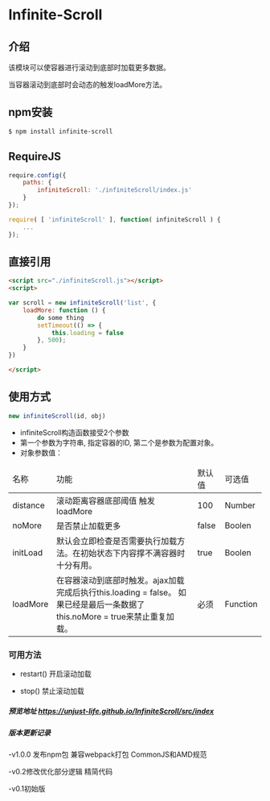 Infinite-Scroll
===========

## 介绍

该模块可以使容器进行滚动到底部时加载更多数据。

当容器滚动到底部时会动态的触发loadMore方法。

## npm安装
```bash
$ npm install infinite-scroll
```

## RequireJS
```javascript
require.config({
	paths: {
		infiniteScroll: './infiniteScroll/index.js'
	}
});

require( [ 'infiniteScroll' ], function( infiniteScroll ) {
	...
});

```

## 直接引用
```html
<script src="./infiniteScroll.js"></script>
<script>

var scroll = new infiniteScroll('list', {
    loadMore: function () {
        do some thing
        setTimeout(() => {
            this.loading = false
        }, 500);
    }
})

</script>
```

## 使用方式
```javascript
new infiniteScroll(id, obj)
```

- infiniteScroll构造函数接受2个参数
- 第一个参数为字符串, 指定容器的ID, 第二个是参数为配置对象。
- 对象参数值：
<table>
  <thead>
    <tr>
        <td>名称</td>
        <td>功能</td>
        <td>默认值</td>
        <td>可选值</td>
    </tr>
  </thead>
  <tobody>
    <tr>
      <td>distance</td>
      <td>滚动距离容器底部阈值 触发loadMore</td>
      <td>100</td>
      <td>Number</td>
    </tr>
    <tr>
      <td>noMore</td>
      <td>是否禁止加载更多</td>
      <td>false</td>
      <td>Boolen</td>
    </tr>
    <tr>
      <td>initLoad</td>
      <td>默认会立即检查是否需要执行加载方法。在初始状态下内容撑不满容器时十分有用。</td>
      <td>true</td>
      <td>Boolen</td>
    </tr>
    <tr>
      <td>loadMore</td>
      <td>在容器滚动到底部时触发。ajax加载完成后执行this.loading = false。
      如果已经是最后一条数据了this.noMore = true来禁止重复加载。</td>
      <td>必须</td>
      <td>Function</td>
    </tr>
  </tobody>
</table>


### 可用方法
- restart()   开启滚动加载

- stop()      禁止滚动加载


##### 预览地址 https://unjust-life.github.io/InfiniteScroll/src/index

##### 版本更新记录

-v1.0.0  发布npm包 兼容webpack打包 CommonJS和AMD规范

-v0.2修改优化部分逻辑 精简代码

-v0.1初始版